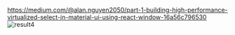 https://medium.com/@alan.nguyen2050/part-1-building-high-performance-virtualized-select-in-material-ui-using-react-window-16a56c796530
![result4](https://github.com/user-attachments/assets/45cd3ce3-1831-4ca2-a886-85a0e0c4367e)
